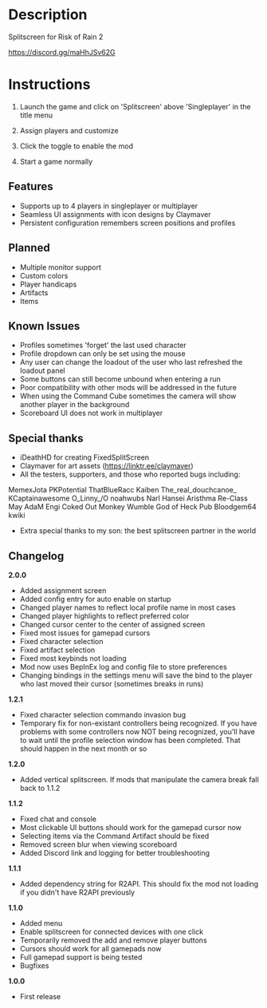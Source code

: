 # Description

Splitscreen for Risk of Rain 2

https://discord.gg/maHhJSv62G

# Instructions

1. Launch the game and click on 'Splitscreen' above 'Singleplayer' in the title menu

2. Assign players and customize

3. Click the toggle to enable the mod

4. Start a game normally

## Features

- Supports up to 4 players in singleplayer or multiplayer
- Seamless UI assignments with icon designs by Claymaver
- Persistent configuration remembers screen positions and profiles

## Planned

- Multiple monitor support
- Custom colors
- Player handicaps
- Artifacts
- Items

## Known Issues

- Profiles sometimes 'forget' the last used character
- Profile dropdown can only be set using the mouse
- Any user can change the loadout of the user who last refreshed the loadout panel
- Some buttons can still become unbound when entering a run
- Poor compatibility with other mods will be addressed in the future
- When using the Command Cube sometimes the camera will show another player in the background
- Scoreboard UI does not work in multiplayer

## Special thanks

- iDeathHD for creating FixedSplitScreen
- Claymaver for art assets (https://linktr.ee/claymaver)
- All the testers, supporters, and those who reported bugs including:

MemexJota
PKPotential
ThatBlueRacc
Kaiben
The_real_douchcanoe_
KCaptainawesome
O\_Linny_/O
noahwubs
Narl
Hansei
Aristhma
Re-Class May
AdaM
Engi
Coked Out Monkey
Wumble
God of Heck
Pub
Bloodgem64
kwiki

- Extra special thanks to my son: the best splitscreen partner in the world

## Changelog

**2.0.0**

- Added assignment screen
- Added config entry for auto enable on startup
- Changed player names to reflect local profile name in most cases
- Changed player highlights to reflect preferred color
- Changed cursor center to the center of assigned screen
- Fixed most issues for gamepad cursors
- Fixed character selection
- Fixed artifact selection
- Fixed most keybinds not loading
- Mod now uses BepInEx log and config file to store preferences
- Changing bindings in the settings menu will save the bind to the player who last moved their cursor (sometimes breaks in runs)

**1.2.1**

- Fixed character selection commando invasion bug
- Temporary fix for non-existant controllers being recognized. If you have problems with some controllers now NOT being recognized, you'll have to wait until the profile selection window has been completed. That should happen in the next month or so

**1.2.0**

- Added vertical splitscreen. If mods that manipulate the camera break fall back to 1.1.2

**1.1.2**

- Fixed chat and console
- Most clickable UI buttons should work for the gamepad cursor now
- Selecting items via the Command Artifact should be fixed
- Removed screen blur when viewing scoreboard
- Added Discord link and logging for better troubleshooting

**1.1.1**

- Added dependency string for R2API. This should fix the mod not loading if you didn't have R2API previously

**1.1.0**

- Added menu
- Enable splitscreen for connected devices with one click
- Temporarily removed the add and remove player buttons
- Cursors should work for all gamepads now
- Full gamepad support is being tested
- Bugfixes

**1.0.0**

* First release
